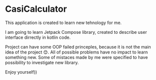 # CasiCalculator

This application is created to learn new tehnology for me. 

I am going to learn Jetpack Compose library, created to describe user interface dirrectly in kotlin code. 

Project can have some OOP failed princeples, because it is not the main idea of the project 😊. All of possible problems have no impact to learn something new. 
Some of mistaces made by me were specified to have possibility to investigate new library.

Enjoy yourself)) 
